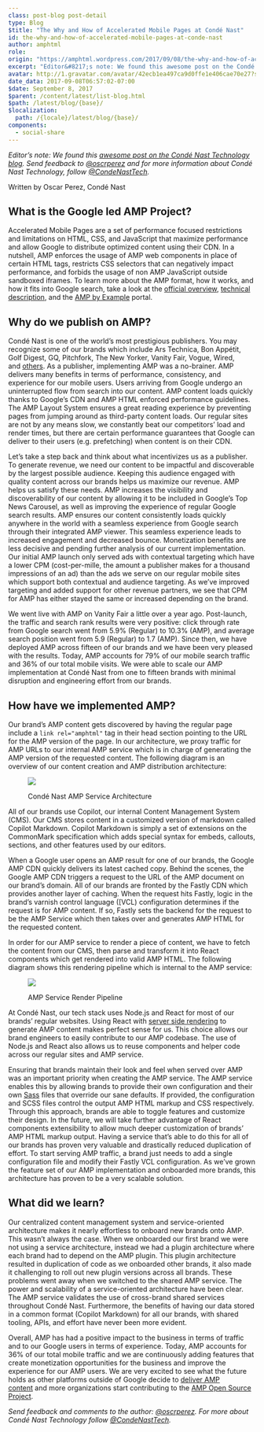 ```yaml
---
class: post-blog post-detail
type: Blog
$title: "The Why and How of Accelerated Mobile Pages at Condé Nast"
id: the-why-and-how-of-accelerated-mobile-pages-at-conde-nast
author: amphtml
role: 
origin: "https://amphtml.wordpress.com/2017/09/08/the-why-and-how-of-accelerated-mobile-pages-at-conde-nast/amp/"
excerpt: "Editor&#8217;s note: We found this awesome post on the Condé Nast Technology blog. Send feedback to @oscrperez and for more information about Condé Nast Technology, follow @CondeNastTech. Written by Oscar Perez, Condé Nast What is the Google led AMP Project? Accelerated Mobile Pages are a set of performance focused restrictions and limitations on HTML, CSS, and [&#8230;]"
avatar: http://1.gravatar.com/avatar/42ecb1ea497ca9d0ffe1e406cae70e27?s=96&d=identicon&r=G
date_data: 2017-09-08T06:57:02-07:00
$date: September 8, 2017
$parent: /content/latest/list-blog.html
$path: /latest/blog/{base}/
$localization:
  path: /{locale}/latest/blog/{base}/
components:
  - social-share
---
```


<div class="amp-wp-article-content">
<p><em>Editor&#8217;s note: We found this <a href="https://technology.condenast.com/story/the-why-and-how-of-google-amp-at-conde-nast/amp">awesome post on the Condé Nast Technology blog</a>. Send feedback to <a href="https://twitter.com/oscrperez">@oscrperez</a> and for more information about Condé Nast Technology, follow <a href="https://twitter.com/CondeNastTech">@CondeNastTech</a>.</em></p>
<p >Written by Oscar Perez, Condé Nast</p>
<h2>What is the Google led AMP Project?</h2>
<p>Accelerated Mobile Pages are a set of performance focused restrictions and limitations on HTML, CSS, and JavaScript that maximize performance and allow Google to distribute optimized content using their CDN. In a nutshell, AMP enforces the usage of AMP web components in place of certain HTML tags, restricts CSS selectors that can negatively impact performance, and forbids the usage of non AMP JavaScript outside sandboxed iframes. To learn more about the AMP format, how it works, and how it fits into Google search, take a look at the <a href="https://www.ampproject.org/learn/overview/" target="_blank" rel="noopener">official overview</a>, <a href="https://www.ampproject.org/learn/about-how/" target="_blank" rel="noopener">technical description</a>, and the <a href="https://ampbyexample.com/" target="_blank" rel="noopener">AMP by Example</a> portal.</p>
<h2>Why do we publish on AMP?</h2>
<p>Condé Nast is one of the world’s most prestigious publishers. You may recognize some of our brands which include Ars Technica, Bon Appétit, Golf Digest, GQ, Pitchfork, The New Yorker, Vanity Fair, Vogue, Wired, and <a href="http://www.condenast.com/brands/" target="_blank" rel="noopener">others</a>. As a publisher, implementing AMP was a no-brainer. AMP delivers many benefits in terms of performance, consistency, and experience for our mobile users. Users arriving from Google undergo an uninterrupted flow from search into our content. AMP content loads quickly thanks to Google’s CDN and AMP HTML enforced performance guidelines. The AMP Layout System ensures a great reading experience by preventing pages from jumping around as third-party content loads. Our regular sites are not by any means slow, we constantly beat our competitors’ load and render times, but there are certain performance guarantees that Google can deliver to their users (e.g. prefetching) when content is on their CDN.</p>
<p>Let’s take a step back and think about what incentivizes us as a publisher. To generate revenue, we need our content to be impactful and discoverable by the largest possible audience. Keeping this audience engaged with quality content across our brands helps us maximize our revenue. AMP helps us satisfy these needs. AMP increases the visibility and discoverability of our content by allowing it to be included in Google’s Top News Carousel, as well as improving the experience of regular Google search results. AMP ensures our content consistently loads quickly anywhere in the world with a seamless experience from Google search through their integrated AMP viewer. This seamless experience leads to increased engagement and decreased bounce. Monetization benefits are less decisive and pending further analysis of our current implementation. Our initial AMP launch only served ads with contextual targeting which have a lower CPM (cost-per-mille, the amount a publisher makes for a thousand impressions of an ad) than the ads we serve on our regular mobile sites which support both contextual and audience targeting. As we’ve improved targeting and added support for other revenue partners, we see that CPM for AMP has either stayed the same or increased depending on the brand.</p>
<p>We went live with AMP on Vanity Fair a little over a year ago. Post-launch, the traffic and search rank results were very positive: click through rate from Google search went from 5.9% (Regular) to 10.3% (AMP), and average search position went from 5.9 (Regular) to 1.7 (AMP). Since then, we have deployed AMP across fifteen of our brands and we have been very pleased with the results. Today, AMP accounts for 79% of our mobile search traffic and 36% of our total mobile visits. We were able to scale our AMP implementation at Condé Nast from one to fifteen brands with minimal disruption and engineering effort from our brands.</p>
<h2>How have we implemented AMP?</h2>
<p>Our brand’s AMP content gets discovered by having the regular page include a <code>link rel="amphtml"</code> tag in their head section pointing to the URL for the AMP version of the page. In our architecture, we proxy traffic for AMP URLs to our internal AMP service which is in charge of generating the AMP version of the requested content. The following diagram is an overview of our content creation and AMP distribution architecture:</p>
<figure class="embed image-embed-component " ><img class=" aligncenter" src="https://media.condenast.io/photos/59a57e16cf742825d0b02891/master/w_768/AMP-Arch.png" /><figcaption class="caption">
<div class="wrapper">
<p>Condé Nast AMP Service Architecture</p>
</div>
</figcaption></figure>
<p>
All of our brands use Copilot, our internal Content Management System (CMS). Our CMS stores content in a customized version of markdown called Copilot Markdown. Copilot Markdown is simply a set of extensions on the CommonMark specification which adds special syntax for embeds, callouts, sections, and other features used by our editors.</p>
<p>When a Google user opens an AMP result for one of our brands, the Google AMP CDN quickly delivers its latest cached copy. Behind the scenes, the Google AMP CDN triggers a request to the URL of the AMP document on our brand’s domain. All of our brands are fronted by the Fastly CDN which provides another layer of caching. When the request hits Fastly, logic in the brand’s varnish control language ([VCL) configuration determines if the request is for AMP content. If so, Fastly sets the backend for the request to be the AMP Service which then takes over and generates AMP HTML for the requested content.</p>
<p>In order for our AMP service to render a piece of content, we have to fetch the content from our CMS, then parse and transform it into React components which get rendered into valid AMP HTML. The following diagram shows this rendering pipeline which is internal to the AMP service:</p>
<figure class="embed image-embed-component " ><img class=" aligncenter" src="https://media.condenast.io/photos/59a57e3dcf742825d0b02893/master/w_768/AMP-Pipeline.png" /><figcaption class="caption">
<div class="wrapper">
<p>AMP Service Render Pipeline</p>
</div>
</figcaption></figure>
<p>
At Condé Nast, our tech stack uses Node.js and React for most of our brands’ regular websites. Using React with <a href="https://facebook.github.io/react/docs/react-dom-server.html" target="_blank" rel="noopener">server side rendering</a> to generate AMP content makes perfect sense for us. This choice allows our brand engineers to easily contribute to our AMP codebase. The use of Node.js and React also allows us to reuse components and helper code across our regular sites and AMP service.</p>
<p>Ensuring that brands maintain their look and feel when served over AMP was an important priority when creating the AMP service. The AMP service enables this by allowing brands to provide their own configuration and their own <a href="http://sass-lang.com/" target="_blank" rel="noopener">Sass</a> files that override our sane defaults. If provided, the configuration and SCSS files control the output AMP HTML markup and CSS respectively. Through this approach, brands are able to toggle features and customize their design. In the future, we will take further advantage of React components extensibility to allow much deeper customization of brands’ AMP HTML markup output. Having a service that’s able to do this for all of our brands has proven very valuable and drastically reduced duplication of effort. To start serving AMP traffic, a brand just needs to add a single configuration file and modify their Fastly VCL configuration. As we’ve grown the feature set of our AMP implementation and onboarded more brands, this architecture has proven to be a very scalable solution.</p>
<h2>What did we learn?</h2>
<p>Our centralized content management system and service-oriented architecture makes it nearly effortless to onboard new brands onto AMP. This wasn’t always the case. When we onboarded our first brand we were not using a service architecture, instead we had a plugin architecture where each brand had to depend on the AMP plugin. This plugin architecture resulted in duplication of code as we onboarded other brands, it also made it challenging to roll out new plugin versions across all brands. These problems went away when we switched to the shared AMP service. The power and scalability of a service-oriented architecture have been clear. The AMP service validates the use of cross-brand shared services throughout Condé Nast. Furthermore, the benefits of having our data stored in a common format (Copilot Markdown) for all our brands, with shared tooling, APIs, and effort have never been more evident.</p>
<p>Overall, AMP has had a positive impact to the business in terms of traffic and to our Google users in terms of experience. Today, AMP accounts for 36% of our total mobile traffic and we are continuously adding features that create monetization opportunities for the business and improve the experience for our AMP users. We are very excited to see what the future holds as other platforms outside of Google decide to <a href="https://www.ampproject.org/latest/blog/turbocharging-amp/" target="_blank" rel="noopener">deliver AMP content</a> and more organizations start contributing to the <a href="https://github.com/ampproject" target="_blank" rel="noopener">AMP Open Source Project</a>.</p>
<p><em>Send feedback and comments to the author: <a href="https://twitter.com/oscrperez" target="_blank" rel="noopener">@oscrperez</a>. For more about Condé Nast Technology follow <a href="https://twitter.com/CondeNastTech" target="_blank" rel="noopener">@CondeNastTech</a>.</em></p><br />  
</div>

